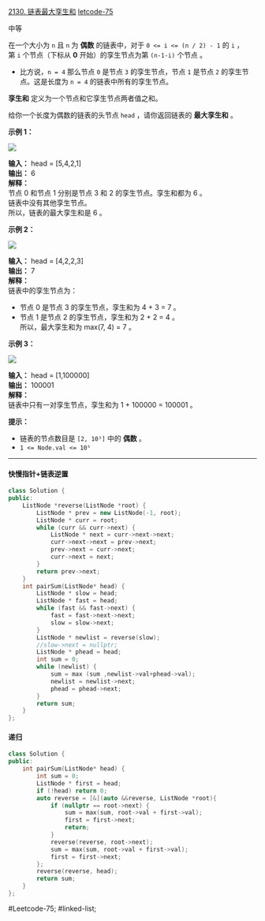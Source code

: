 [2130. 链表最大孪生和](https://leetcode.cn/problems/maximum-twin-sum-of-a-linked-list/) [letcode-75](https://leetcode.cn/problems/maximum-twin-sum-of-a-linked-list/description/?envType=study-plan-v2&envId=leetcode-75)

中等

在一个大小为 `n` 且 `n` 为 **偶数** 的链表中，对于 `0 <= i <= (n / 2) - 1` 的 `i` ，第 `i` 个节点（下标从 **0** 开始）的孪生节点为第 `(n-1-i)` 个节点 。

- 比方说，`n = 4` 那么节点 `0` 是节点 `3` 的孪生节点，节点 `1` 是节点 `2` 的孪生节点。这是长度为 `n = 4` 的链表中所有的孪生节点。

**孪生和** 定义为一个节点和它孪生节点两者值之和。

给你一个长度为偶数的链表的头节点 `head` ，请你返回链表的 **最大孪生和** 。

**示例 1：**

![](https://assets.leetcode.com/uploads/2021/12/03/eg1drawio.png)

**输入：** head = [5,4,2,1]  
**输出：** 6  
**解释：**  
节点 0 和节点 1 分别是节点 3 和 2 的孪生节点。孪生和都为 6 。  
链表中没有其他孪生节点。  
所以，链表的最大孪生和是 6 。  

**示例 2：**

![](https://assets.leetcode.com/uploads/2021/12/03/eg2drawio.png)

**输入：** head = [4,2,2,3]  
**输出：** 7  
**解释：**  
链表中的孪生节点为：  
- 节点 0 是节点 3 的孪生节点，孪生和为 4 + 3 = 7 。  
- 节点 1 是节点 2 的孪生节点，孪生和为 2 + 2 = 4 。  
所以，最大孪生和为 max(7, 4) = 7 。  

**示例 3：**

![](https://assets.leetcode.com/uploads/2021/12/03/eg3drawio.png)

**输入：** head = [1,100000]  
**输出：** 100001  
**解释：**  
链表中只有一对孪生节点，孪生和为 1 + 100000 = 100001 。  

**提示：**

- 链表的节点数目是 `[2, 10⁵]` 中的 **偶数** 。
- `1 <= Node.val <= 10⁵`
---- ----
#### 快慢指针+链表逆置
```cpp
class Solution {
public:
    ListNode *reverse(ListNode *root) {
        ListNode * prev = new ListNode(-1, root);
        ListNode * curr = root;
        while (curr && curr->next) {
            ListNode * next = curr->next->next;
            curr->next->next = prev->next;
            prev->next = curr->next;
            curr->next = next;
        }
        return prev->next;
    }
    int pairSum(ListNode* head) {
        ListNode * slow = head;
        ListNode * fast = head;
        while (fast && fast->next) {
            fast = fast->next->next;
            slow = slow->next;
        }
        ListNode * newlist = reverse(slow);
        //slow->next = nullptr;
        ListNode * phead = head;
        int sum = 0;
        while (newlist) {
            sum = max (sum ,newlist->val+phead->val);
            newlist = newlist->next;
            phead = phead->next;
        }
        return sum;
    }
};
```
#### 递归
```cpp
class Solution {
public:
    int pairSum(ListNode* head) {
        int sum = 0;
        ListNode * first = head;
        if (!head) return 0;
        auto reverse = [&](auto &&reverse, ListNode *root){
            if (nullptr == root->next) {
                sum = max(sum, root->val + first->val);
                first = first->next;
                return;
            }
            reverse(reverse, root->next);
            sum = max(sum, root->val + first->val);
            first = first->next;
        };
        reverse(reverse, head);
        return sum;
    }
};
```
#Leetcode-75; #linked-list;